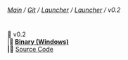 ###### [Main](https://pikakid98.github.io) / [Git](https://git-pikakid98.github.io) / [Launcher](https://git-pikakid98.github.io/launcher) / [Launcher](https://git-pikakid98.github.io/launcher/launcher) / v0.2
<h1></h1>

📂 v0.2
\
|____📄 [Binary (Windows)](https://github.com/Git-Pikakid98/pikakid98-launcher/releases/download/v0.2/Pikakid98.Launcher.exe)
\
|____📄 [Source Code](https://github.com/Git-Pikakid98/pikakid98-launcher/releases/download/archive/refs/tags/v0.2.zip)
